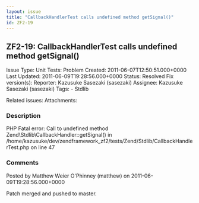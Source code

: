 ```yaml
---
layout: issue
title: "CallbackHandlerTest calls undefined method getSignal()"
id: ZF2-19
---
```


ZF2-19: CallbackHandlerTest calls undefined method getSignal()
--------------------------------------------------------------

 Issue Type: Unit Tests: Problem Created: 2011-06-07T12:50:51.000+0000 Last Updated: 2011-06-09T19:28:56.000+0000 Status: Resolved Fix version(s): 
 Reporter:  Kazusuke Sasezaki (sasezaki)  Assignee:  Kazusuke Sasezaki (sasezaki)  Tags: - Stdlib
 
 Related issues: 
 Attachments: 
### Description

PHP Fatal error: Call to undefined method Zend\\Stdlib\\CallbackHandler::getSignal() in /home/kazusuke/dev/zendframework\_zf2/tests/Zend/Stdlib/CallbackHandlerTest.php on line 47

 

 

### Comments

Posted by Matthew Weier O'Phinney (matthew) on 2011-06-09T19:28:56.000+0000

Patch merged and pushed to master.

 

 